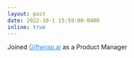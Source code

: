 ```yaml
---
layout: post
date: 2022-10-1 15:59:00-0400
inline: true
---
```


Joined <a href="https://giftwrap.ai/" style="color: DodgerBlue">Giftwrap.ai</a> as a Product Manager